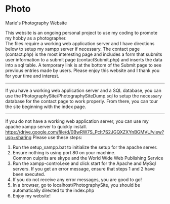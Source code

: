 # Photo
Marie's Photography Website

This website is an ongoing personal project to use my coding to promote my hobby as a photographer.  
The files require a working web application server and I have directions below to setup my xampp server if necessary.
The contact page (contact.php) is the most interesting page and includes a form that submits user information
to a submit page (contactSubmit.php) and inserts the data into a sql table.  A temporary link is at the bottom of the
Submit page to see previous entries made by users.  Please enjoy this website and I thank you for your time and interest.

***

If you have a working web application server and a SQL database, you can use the PhotographySite/PhotographySiteDump.sql 
to setup the necessary database for the contact page to work properly.  From there, you can tour the site beginning
with the index page.

***

If you do not have a working web application server, you can use my apache xampp server to quickly install.  
https://drive.google.com/file/d/0BwRW7S_PcIt7S2JGQXZXYnBGMVU/view?usp=sharing
Please use these steps:

1. Run the setup_xampp.bat to initialize the setup for the apache server.
2. Ensure nothing is using port 80 on your machine.  
   Common culprits are skype and the World Wide Web Publishing Service
3. Run the xampp-control.exe and click start for the Apache and MySql servers.
   If you get an error message, ensure that steps 1 and 2 have been executed.
4. If you do not receive any error messages, you are good to go!
5. In a browser, go to localhost/PhotographySite, you should be automatically directed to the index.php
6. Enjoy my website!
